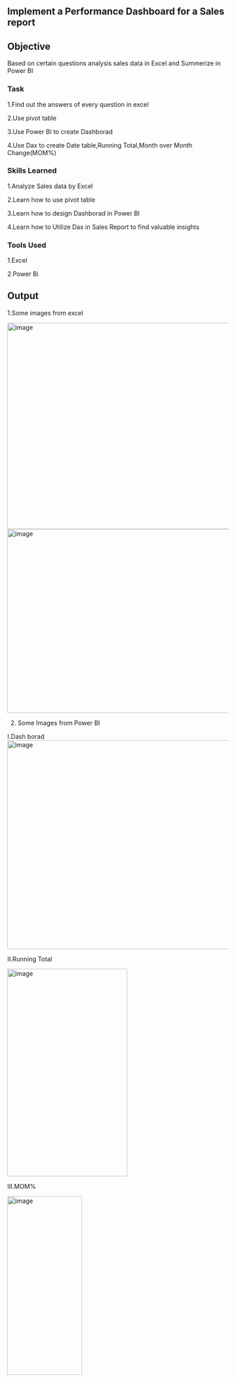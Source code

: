## Implement a Performance Dashboard for a Sales report 

## Objective
Based on certain questions analysis sales data in Excel and Summerize in Power BI 
### Task
1.Find out the answers of every question in excel

2.Use pivot table 

3.Use Power BI to create Dashborad

4.Use Dax to create Date table,Running Total,Month over Month Change(MOM%)

### Skills Learned
1.Analyze Sales data by Excel

2.Learn how to use pivot table

3.Learn how to design Dashborad in Power BI

4.Learn how to Utilize Dax in Sales Report to find valuable insights

### Tools Used
1.Excel

2.Power Bi

## Output
1.Some images from excel 

<img width="1288" height="470" alt="image" src="https://github.com/user-attachments/assets/e96d272c-4745-49ac-b436-15a8b1c616ad" />


<img width="1089" height="419" alt="image" src="https://github.com/user-attachments/assets/25b109ec-640e-47bb-9019-2b22682540d1" />


2. Some Images from Power BI
   
I.Dash borad
<img width="762" height="476" alt="image" src="https://github.com/user-attachments/assets/d2df132e-5b1c-4c99-8f63-1652f6cfb1e4" />



II.Running Total 


<img width="273" height="473" alt="image" src="https://github.com/user-attachments/assets/bae0e5d3-d407-493f-98b6-c8d47d44bff5" />






III.MOM%


<img width="170" height="407" alt="image" src="https://github.com/user-attachments/assets/f4d40fb0-9327-48ca-8233-fb8c9e0b6a4a" />
